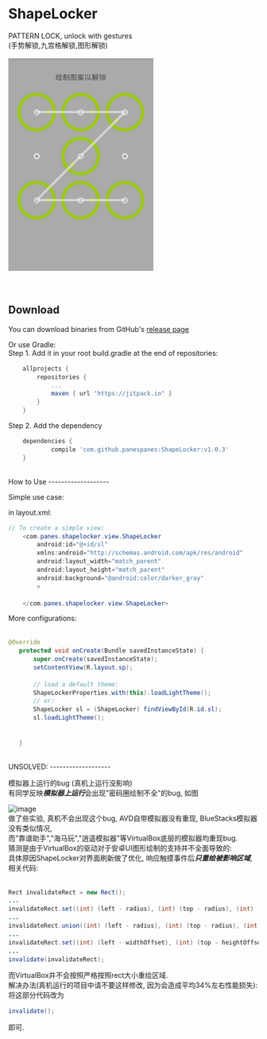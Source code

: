 # ShapeLocker
PATTERN LOCK, unlock with gestures<br>
(手势解锁,九宫格解锁,图形解锁)<br><br>
![image](https://github.com/panespanes/ShapeLocker/blob/master/shapelocker2.png)
<br>
<br>
<br>

Download
--------
You can download binaries from GitHub's [release page](https://github.com/panespanes/ShapeLocker/releases)

Or use Gradle:  
Step 1. Add it in your root build.gradle at the end of repositories:
```gradle
	allprojects {
		repositories {
			...
			maven { url "https://jitpack.io" }
		}
	}
```
Step 2. Add the dependency
```gradle
	dependencies {
	        compile 'com.github.panespanes:ShapeLocker:v1.0.3'
	}
```

<br>
How to Use
-------------------

Simple use case: 

in layout.xml: 
```java
// To create a simple view:
    <com.panes.shapelocker.view.ShapeLocker
        android:id="@+id/sl"
        xmlns:android="http://schemas.android.com/apk/res/android"
        android:layout_width="match_parent"
        android:layout_height="match_parent"
        android:background="@android:color/darker_gray"
        >

    </com.panes.shapelocker.view.ShapeLocker>
 ```
More configurations:
 ```java

@Override
    protected void onCreate(Bundle savedInstanceState) {
        super.onCreate(savedInstanceState);
        setContentView(R.layout.sp);
        
        // load a default theme:
        ShapeLockerProperties.with(this).loadLightTheme();
        // or:
        ShapeLocker sl = (ShapeLocker) findViewById(R.id.sl);
        sl.loadLightTheme();
        
        
    }
```

<br>
UNSOLVED:
-------------------

 模拟器上运行的bug (真机上运行没影响)<br>
 有同学反映<strong><em>模拟器上运行</strong></em>会出现"密码圈绘制不全"的bug, 如图<br>
 
 ![image](https://github.com/panespanes/ShapeLocker/blob/master/mdp.png)
 <br>
 做了些实验, 真机不会出现这个bug, AVD自带模拟器没有重现, BlueStacks模拟器没有类似情况,<br> 而"靠谱助手","海马玩","逍遥模拟器"等VirtualBox底层的模拟器均重现bug.<br>
 猜测是由于VirtualBox的驱动对于安卓UI图形绘制的支持并不全面导致的:<br>
 具体原因ShapeLocker对界面刷新做了优化, 响应触摸事件后<strong><em>只重绘被影响区域</em></strong>,<br> 
 相关代码:   
 ```java  

 Rect invalidateRect = new Rect();
 ...
 invalidateRect.set((int) (left - radius), (int) (top - radius), (int) (right + radius), (int) (bottom + radius));
 ...
 invalidateRect.union((int) (left - radius), (int) (top - radius), (int) (right + radius), (int) (bottom + radius));
 ...
 invalidateRect.set((int) (left - widthOffset), (int) (top - heightOffset), (int) (right + widthOffset), (int) (bottom + heightOffset));
 ...
 invalidate(invalidateRect);

```
 而VirtualBox并不会按照严格按照rect大小重绘区域.<br>
 解决办法(真机运行的项目中请不要这样修改, 因为会造成平均34%左右性能损失):<br>
 将这部分代码改为
 ```java
invalidate();
 ```
 即可.
